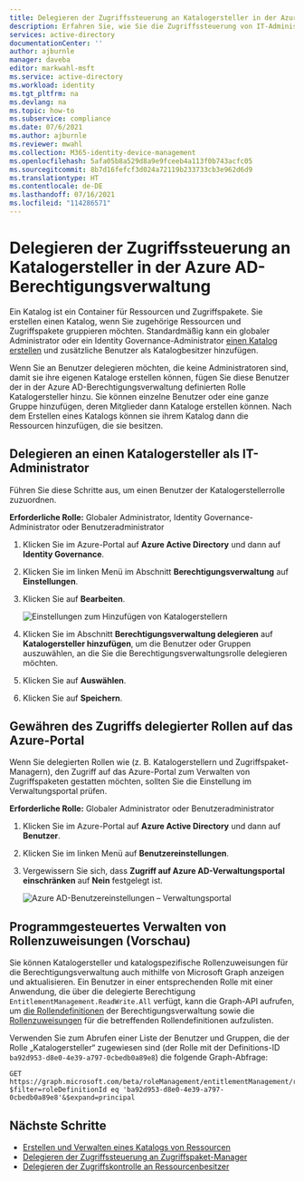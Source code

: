 ```yaml
---
title: Delegieren der Zugriffssteuerung an Katalogersteller in der Azure AD-Berechtigungsverwaltung – Azure Active Directory
description: Erfahren Sie, wie Sie die Zugriffssteuerung von IT-Administratoren an Katalogersteller und Projektmanager delegieren, damit sie den Zugriff selbst verwalten können.
services: active-directory
documentationCenter: ''
author: ajburnle
manager: daveba
editor: markwahl-msft
ms.service: active-directory
ms.workload: identity
ms.tgt_pltfrm: na
ms.devlang: na
ms.topic: how-to
ms.subservice: compliance
ms.date: 07/6/2021
ms.author: ajburnle
ms.reviewer: mwahl
ms.collection: M365-identity-device-management
ms.openlocfilehash: 5afa05b8a529d8a9e9fceeb4a113f0b743acfc05
ms.sourcegitcommit: 8b7d16fefcf3d024a72119b233733cb3e962d6d9
ms.translationtype: HT
ms.contentlocale: de-DE
ms.lasthandoff: 07/16/2021
ms.locfileid: "114286571"
---
```

# <a name="delegate-access-governance-to-catalog-creators-in-azure-ad-entitlement-management"></a>Delegieren der Zugriffssteuerung an Katalogersteller in der Azure AD-Berechtigungsverwaltung

Ein Katalog ist ein Container für Ressourcen und Zugriffspakete. Sie erstellen einen Katalog, wenn Sie zugehörige Ressourcen und Zugriffspakete gruppieren möchten. Standardmäßig kann ein globaler Administrator oder ein Identity Governance-Administrator [einen Katalog erstellen](entitlement-management-catalog-create.md) und zusätzliche Benutzer als Katalogbesitzer hinzufügen.

Wenn Sie an Benutzer delegieren möchten, die keine Administratoren sind, damit sie ihre eigenen Kataloge erstellen können, fügen Sie diese Benutzer der in der Azure AD-Berechtigungsverwaltung definierten Rolle Katalogersteller hinzu. Sie können einzelne Benutzer oder eine ganze Gruppe hinzufügen, deren Mitglieder dann Kataloge erstellen können.  Nach dem Erstellen eines Katalogs können sie ihrem Katalog dann die Ressourcen hinzufügen, die sie besitzen.

## <a name="as-an-it-administrator-delegate-to-a-catalog-creator"></a>Delegieren an einen Katalogersteller als IT-Administrator

Führen Sie diese Schritte aus, um einen Benutzer der Katalogerstellerrolle zuzuordnen.

**Erforderliche Rolle:** Globaler Administrator, Identity Governance-Administrator oder Benutzeradministrator

1. Klicken Sie im Azure-Portal auf **Azure Active Directory** und dann auf **Identity Governance**.

1. Klicken Sie im linken Menü im Abschnitt **Berechtigungsverwaltung** auf **Einstellungen**.

1. Klicken Sie auf **Bearbeiten**.

    ![Einstellungen zum Hinzufügen von Katalogerstellern](./media/entitlement-management-delegate-catalog/settings-delegate.png)

1. Klicken Sie im Abschnitt **Berechtigungsverwaltung delegieren** auf **Katalogersteller hinzufügen**, um die Benutzer oder Gruppen auszuwählen, an die Sie die Berechtigungsverwaltungsrolle delegieren möchten.

1. Klicken Sie auf **Auswählen**.

1. Klicken Sie auf **Speichern**.

## <a name="allow-delegated-roles-to-access-the-azure-portal"></a>Gewähren des Zugriffs delegierter Rollen auf das Azure-Portal

Wenn Sie delegierten Rollen wie (z. B. Katalogerstellern und Zugriffspaket-Managern), den Zugriff auf das Azure-Portal zum Verwalten von Zugriffspaketen gestatten möchten, sollten Sie die Einstellung im Verwaltungsportal prüfen.

**Erforderliche Rolle:** Globaler Administrator oder Benutzeradministrator

1. Klicken Sie im Azure-Portal auf **Azure Active Directory** und dann auf **Benutzer**.

1. Klicken Sie im linken Menü auf **Benutzereinstellungen**.

1. Vergewissern Sie sich, dass **Zugriff auf Azure AD-Verwaltungsportal einschränken** auf **Nein** festgelegt ist.

    ![Azure AD-Benutzereinstellungen – Verwaltungsportal](./media/entitlement-management-delegate-catalog/user-settings.png)

## <a name="manage-role-assignments-programmatically-preview"></a>Programmgesteuertes Verwalten von Rollenzuweisungen (Vorschau)

Sie können Katalogersteller und katalogspezifische Rollenzuweisungen für die Berechtigungsverwaltung auch mithilfe von Microsoft Graph anzeigen und aktualisieren.  Ein Benutzer in einer entsprechenden Rolle mit einer Anwendung, die über die delegierte Berechtigung `EntitlementManagement.ReadWrite.All` verfügt, kann die Graph-API aufrufen, um [die Rollendefinitionen](/graph/api/rbacapplication-list-roledefinitions?view=graph-rest-beta&preserve-view=true) der Berechtigungsverwaltung sowie die [Rollenzuweisungen](/graph/api/rbacapplication-list-roleassignments?view=graph-rest-beta&preserve-view=true) für die betreffenden Rollendefinitionen aufzulisten.

Verwenden Sie zum Abrufen einer Liste der Benutzer und Gruppen, die der Rolle „Katalogersteller“ zugewiesen sind (der Rolle mit der Definitions-ID `ba92d953-d8e0-4e39-a797-0cbedb0a89e8`) die folgende Graph-Abfrage:

```http
GET https://graph.microsoft.com/beta/roleManagement/entitlementManagement/roleAssignments?$filter=roleDefinitionId eq 'ba92d953-d8e0-4e39-a797-0cbedb0a89e8'&$expand=principal
```


## <a name="next-steps"></a>Nächste Schritte

- [Erstellen und Verwalten eines Katalogs von Ressourcen](entitlement-management-catalog-create.md)
- [Delegieren der Zugriffssteuerung an Zugriffspaket-Manager](entitlement-management-delegate-managers.md)
- [Delegieren der Zugriffskontrolle an Ressourcenbesitzer](entitlement-management-delegate.md)

